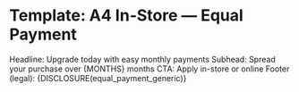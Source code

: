 # Template: A4 In-Store — Equal Payment
Headline: Upgrade today with easy monthly payments
Subhead: Spread your purchase over {MONTHS} months
CTA: Apply in-store or online
Footer (legal): {DISCLOSURE(equal_payment_generic)}
